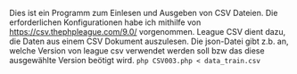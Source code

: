 Dies ist ein Programm zum Einlesen und Ausgeben von CSV Dateien. 
Die erforderlichen Konfigurationen habe ich mithilfe von https://csv.thephpleague.com/9.0/ vorgenommen. 
League CSV dient dazu, die Daten aus einem CSV Dokument auszulesen. 
Die json-Datei gibt z.b. an, welche Version von league csv verwendet werden soll bzw das diese ausgewählte Version beötigt wird.
``` php CSV003.php < data_train.csv  ```

